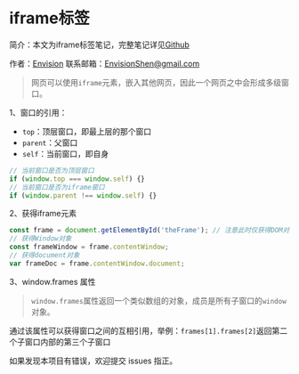 # iframe标签

简介：本文为iframe标签笔记，完整笔记详见[Github](https://github.com/MrEnvision/Front-end_learning_notes)

作者：[Envision](https://github.com/MrEnvision) 联系邮箱：[EnvisionShen@gmail.com](mailto:EnvisionShen@gmail.com)

> 网页可以使用`iframe`元素，嵌入其他网页，因此一个网页之中会形成多级窗口。

1、窗口的引用：

* `top`：顶层窗口，即最上层的那个窗口
* `parent`：父窗口
* `self`：当前窗口，即自身

```javascript
// 当前窗口是否为顶层窗口
if (window.top === window.self) {}
// 当前窗口是否为iframe窗口
if (window.parent !== window.self) {}
```

2、获得iframe元素

```javascript
const frame = document.getElementById('theFrame'); // 注意此时仅获得DOM对象
// 获得Window对象
const frameWindow = frame.contentWindow;
// 获得document对象
var frameDoc = frame.contentWindow.document;
```

3、window.frames 属性

> `window.frames`属性返回一个类似数组的对象，成员是所有子窗口的`window`对象。

通过该属性可以获得窗口之间的互相引用，举例：`frames[1].frames[2]`返回第二个子窗口内部的第三个子窗口

如果发现本项目有错误，欢迎提交 issues 指正。

